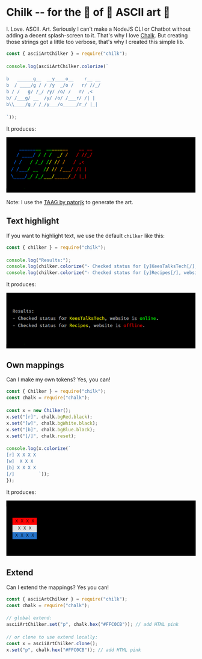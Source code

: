 # Chilk -- for the 💖 of 💄 ASCII art 🤙

I. Love. ASCII. Art. Seriously I can't make a NodeJS CLI or Chatbot without adding a decent splash-screen to it. That's why I love <a href="https://www.npmjs.com/package/chalk">Chalk</a>. But creating those strings got a little too verbose, that's why I created this simple lib.


```js
const { asciiArtChilker } = require("chilk");

console.log(asciiArtChilker.colorize(`

b   ______g__  __y____o__    r__ __
b  / ____/g / / /y  _/o /   r/ //_/
b / /   g/ /_/ /y/ /o/ /   r/ ,<   
b/ /___g/ __  /y/ /o/ /___r/ /| |  
b\\____/g_/ /_/y___/o_____/r_/ |_|  

`));
```

It produces:

<img src="resources/ChilkSplash.png" width="600" />

Note: I use the <a href="https://patorjk.com/software/taag/#p=display&f=Graffiti&t=CHILK">TAAG by patorjk</a> to generate the art.


## Text highlight
If you want to highlight text, we use the default `chilker` like this:

```js
const { chilker } = require("chilk");

console.log("Results:");
console.log(chilker.colorize("- Checked status for [y]KeesTalksTech[/], website is [g]online[/]."));
console.log(chilker.colorize("- Checked status for [y]Recipes[/], website is [r]offline[/]."));
```

It produces:

<img src="resources/ChilkText.png" width="600" />

## Own mappings
Can I make my own tokens? Yes, you can!

```js
const { Chilker } = require("chilk");
const chalk = require("chalk");

const x = new Chilker();
x.set("[r]", chalk.bgRed.black);
x.set("[w]", chalk.bgWhite.black);
x.set("[b]", chalk.bgBlue.black);
x.set("[/]", chalk.reset);

console.log(x.colorize(`
[r] X X X X 
[w]  X X X  
[b] X X X X 
[/]         `));
});

```

It produces:

<img src="resources/ChilkDutchFlag.png" width="600" />

## Extend
Can I extend the mappings? Yes you can!

```js
const { asciiArtChilker } = require("chilk");
const chalk = require("chalk");

// global extend:
asciiArtChilker.set("p", chalk.hex("#FFC0CB")); // add HTML pink

// or clone to use extend locally:
const x = asciiArtChilker.clone();
x.set("p", chalk.hex("#FFC0CB")); // add HTML pink


```